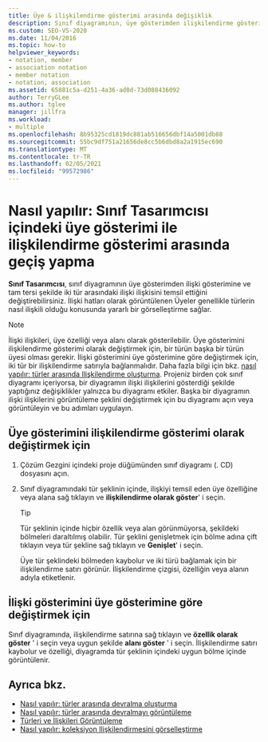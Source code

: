 ```yaml
---
title: Üye & ilişkilendirme gösterimi arasında değişiklik
description: Sınıf diyagramının, üye gösterimden ilişkilendirme gösterimine ve tam tersi kadar iki tür arasında Sınıf Tasarımcısı bir ilişki ilişkisini nasıl gösterdiğini öğrenin.
ms.custom: SEO-VS-2020
ms.date: 11/04/2016
ms.topic: how-to
helpviewer_keywords:
- notation, member
- association notation
- member notation
- notation, association
ms.assetid: 65881c5a-d251-4a36-ad0d-73d088436092
author: TerryGLee
ms.author: tglee
manager: jillfra
ms.workload:
- multiple
ms.openlocfilehash: 8b95325cd1819dc881ab516656dbf14a5001db88
ms.sourcegitcommit: 55bc9df751a21656de8cc5b6dbd8a2a1915ec690
ms.translationtype: MT
ms.contentlocale: tr-TR
ms.lasthandoff: 02/05/2021
ms.locfileid: "99572986"
---
```

# <a name="how-to-change-between-member-notation-and-association-notation-in-class-designer"></a>Nasıl yapılır: Sınıf Tasarımcısı içindeki üye gösterimi ile ilişkilendirme gösterimi arasında geçiş yapma

**Sınıf Tasarımcısı**, sınıf diyagramının üye gösterimden ilişki gösterimine ve tam tersi şekilde iki tür arasındaki ilişki ilişkisini temsil ettiğini değiştirebilirsiniz. İlişki hatları olarak görüntülenen Üyeler genellikle türlerin nasıl ilişkili olduğu konusunda yararlı bir görselleştirme sağlar.

> [!NOTE]
> İlişki ilişkileri, üye özelliği veya alanı olarak gösterilebilir. Üye gösterimini ilişkilendirme gösterimi olarak değiştirmek için, bir türün başka bir türün üyesi olması gerekir. İlişki gösterimini üye gösterimine göre değiştirmek için, iki tür bir ilişkilendirme satırıyla bağlanmalıdır. Daha fazla bilgi için bkz. [nasıl yapılır: türler arasında Ilişkilendirme oluşturma](how-to-create-associations-between-types.md). Projeniz birden çok sınıf diyagramı içeriyorsa, bir diyagramın ilişki ilişkilerini gösterdiği şekilde yaptığınız değişiklikler yalnızca bu diyagramı etkiler. Başka bir diyagramın ilişki ilişkilerini görüntüleme şeklini değiştirmek için bu diyagramı açın veya görüntüleyin ve bu adımları uygulayın.

## <a name="to-change-member-notation-to-association-notation"></a>Üye gösterimini ilişkilendirme gösterimi olarak değiştirmek için

1. Çözüm Gezgini içindeki proje düğümünden sınıf diyagramı (. CD) dosyasını açın.

2. Sınıf diyagramındaki tür şeklinin içinde, ilişkiyi temsil eden üye özelliğine veya alana sağ tıklayın ve **ilişkilendirme olarak göster**' i seçin.

    > [!TIP]
    > Tür şeklinin içinde hiçbir özellik veya alan görünmüyorsa, şekildeki bölmeleri daraltılmış olabilir. Tür şeklini genişletmek için bölme adına çift tıklayın veya tür şekline sağ tıklayın ve **Genişlet**' i seçin.

    Üye tür şeklindeki bölmeden kaybolur ve iki türü bağlamak için bir ilişkilendirme satırı görünür. İlişkilendirme çizgisi, özelliğin veya alanın adıyla etiketlenir.

## <a name="to-change-association-notation-to-member-notation"></a>İlişki gösterimini üye gösterimine göre değiştirmek için

Sınıf diyagramında, ilişkilendirme satırına sağ tıklayın ve **özellik olarak göster** ' i seçin veya uygun şekilde **alanı göster** ' i seçin. İlişkilendirme satırı kaybolur ve özelliği, diyagramda tür şeklinin içindeki uygun bölme içinde görüntülenir.

## <a name="see-also"></a>Ayrıca bkz.

- [Nasıl yapılır: türler arasında devralma oluşturma](how-to-create-inheritance-between-types.md)
- [Nasıl yapılır: türler arasında devralmayı görüntüleme](how-to-view-inheritance-between-types.md)
- [Türleri ve İlişkileri Görüntüleme](designing-and-viewing-classes-and-types.md)
- [Nasıl yapılır: koleksiyon Ilişkilendirmesini görselleştirme](how-to-visualize-a-collection-association.md)
